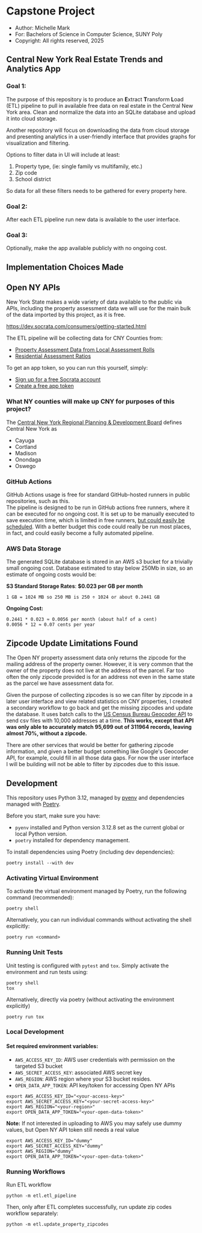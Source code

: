# Capstone Project
- Author: Michelle Mark
- For: Bachelors of Science in Computer Science, SUNY Poly
- Copyright: All rights reserved, 2025

## Central New York Real Estate Trends and Analytics App

### Goal 1:
The purpose of this repository is to produce an **E**xtract **T**ransform **L**oad (ETL) 
pipeline to pull in available free data on real estate in the Central New York area.  Clean and 
normalize the data into an SQLite database and upload it into cloud storage.  

Another repository will focus on downloading the data from cloud storage and presenting 
analytics in a user-friendly interface that provides graphs for visualization and filtering.

Options to filter data in UI will include at least:
1. Property type, (ie: single family vs multifamily, etc.)
2. Zip code
3. School district

So data for all these filters needs to be gathered for every property here.

### Goal 2:

After each ETL pipeline run new data is available to the user interface.

### Goal 3:

Optionally, make the app available publicly with no ongoing cost.

## Implementation Choices Made

## Open NY APIs

New York State makes a wide variety of data available to the public via APIs, including 
the property assessment data we will use for the main bulk of the data imported by this
project, as it is free.

https://dev.socrata.com/consumers/getting-started.html

The ETL pipeline will be collecting data for CNY Counties from:
- [Property Assessment Data from Local Assessment Rolls](https://dev.socrata.com/foundry/data.ny.gov/7vem-aaz7)
- [Residential Assessment Ratios](https://dev.socrata.com/foundry/data.ny.gov/bsmp-6um6)

To get an app token, so you can run this yourself, simply:
- [Sign up for a free Socrata account](https://support.socrata.com/hc/en-us/articles/115004055807-How-to-Sign-Up-for-a-Tyler-Data-Insights-ID)
- [Create a free app token](https://support.socrata.com/hc/en-us/articles/210138558-Generating-App-Tokens-and-API-Keys)



### What NY counties will make up CNY for purposes of this project?

The [Central New York Regional Planning & Development Board](https://www.cnyrpdb.org/region.asp) defines Central New York as

- Cayuga
- Cortland
- Madison
- Onondaga
- Oswego

### GitHub Actions

GitHub Actions usage is free for standard GitHub-hosted runners in public repositories, such as this.  
The pipeline is designed to be run in GitHub actions free runners, where it can be executed for 
no ongoing cost. It is set up to be manually executed to save execution time, which is limited in 
free runners, [but could easily be scheduled](https://docs.github.com/en/actions/writing-workflows/choosing-when-your-workflow-runs/events-that-trigger-workflows#schedule).  With 
a better budget this code could really be run most places, in fact, and could easily become a 
fully automated pipeline.


### AWS Data Storage

The generated SQLite database is stored in an AWS s3 bucket for a trivially small ongoing cost.
Database estimated to stay below 250Mb in size, so an estimate of ongoing costs would be:

**S3 Standard Storage Rates**: **$0.023 per GB per month**

    1 GB = 1024 MB so 250 MB is 250 ÷ 1024 or about 0.2441 GB

**Ongoing Cost:**

    0.2441 * 0.023 ≈ 0.0056 per month (about half of a cent)
    0.0056 * 12 ≈ 0.07 cents per year


## Zipcode Update Limitations Found

The Open NY property assessment data only returns the zipcode for the mailing address of the property 
owner.  However, it is very common that the owner of the property does not live at the address of the 
parcel.  Far too often the only zipcode provided is for an address not even in the same state as the 
parcel we have assessment data for.

Given the purpose of collecting zipcodes is so we can filter by zipcode in a later user interface and view 
related statistics on CNY properties, I created a secondary workflow to go back and get the missing zipcodes 
and update the database.  It uses batch calls to the 
[US Census Bureau Geocoder API](https://geocoding.geo.census.gov/geocoder/returntype/addressbatch) to
send csv files with 10,000 addresses at a time.  **This works, except that API was only able to 
accurately match 95,699 out of 311964 records, leaving almost 70%, without a zipcode.**

There are other services that would be better for gathering zipcode information, and given a 
better budget something like Google's Geocoder API, for example, could fill in all those data gaps. For now 
the user interface I will be building will not be able to filter by zipcodes due to this issue.

## Development

This repository uses Python 3.12, managed by [pyenv](https://github.com/pyenv/pyenv) and dependencies managed
with [Poetry](https://python-poetry.org/docs/).

Before you start, make sure you have:

- `pyenv` installed and Python version 3.12.8 set as the current global or local Python version.
- `poetry` installed for dependency management.

To install dependencies using Poetry (including dev dependencies):

```shell
poetry install --with dev
```

### Activating Virtual Environment

To activate the virtual environment managed by Poetry, run the following command (recommended):

```shell
poetry shell
```

Alternatively, you can run individual commands without activating the shell explicitly:

```shell
poetry run <command>
```

### Running Unit Tests

Unit testing is configured with `pytest` and `tox`. Simply activate the environment and run tests using:
```shell
poetry shell
tox
```

Alternatively, directly via poetry (without activating the environment explicitly)
```shell
poetry run tox
```

### Local Development

#### Set required environment variables:

- `AWS_ACCESS_KEY_ID`: AWS user credentials with permission on the targeted S3 bucket
- `AWS_SECRET_ACCESS_KEY`: associated AWS secret key
- `AWS_REGION`: AWS region where your S3 bucket resides.
- `OPEN_DATA_APP_TOKEN`: API key/token for accessing Open NY APIs

```shell
export AWS_ACCESS_KEY_ID="<your-access-key>"
export AWS_SECRET_ACCESS_KEY="<your-secret-access-key>"
export AWS_REGION="<your-region>"
export OPEN_DATA_APP_TOKEN="<your-open-data-token>"
```

**Note:**
If not interested in uploading to AWS you may safely use dummy values, but Open NY API token still needs a
real value
```shell
export AWS_ACCESS_KEY_ID="dummy"
export AWS_SECRET_ACCESS_KEY="dummy"
export AWS_REGION="dummy"
export OPEN_DATA_APP_TOKEN="<your-open-data-token>"
```

### Running Workflows

Run ETL workflow

```shell
python -m etl.etl_pipeline
```

Then, only after ETL completes successfully, run update zip codes workflow separately:

```shell
python -m etl.update_property_zipcodes
```
